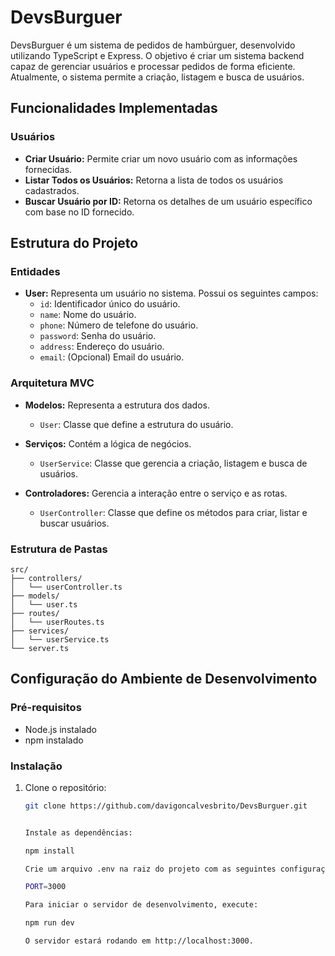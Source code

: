 # DevsBurguer

DevsBurguer é um sistema de pedidos de hambúrguer, desenvolvido utilizando TypeScript e Express. O objetivo é criar um sistema backend capaz de gerenciar usuários e processar pedidos de forma eficiente. Atualmente, o sistema permite a criação, listagem e busca de usuários.

## Funcionalidades Implementadas

### Usuários
- **Criar Usuário:** Permite criar um novo usuário com as informações fornecidas.
- **Listar Todos os Usuários:** Retorna a lista de todos os usuários cadastrados.
- **Buscar Usuário por ID:** Retorna os detalhes de um usuário específico com base no ID fornecido.

## Estrutura do Projeto

### Entidades

- **User:** Representa um usuário no sistema. Possui os seguintes campos:
  - `id`: Identificador único do usuário.
  - `name`: Nome do usuário.
  - `phone`: Número de telefone do usuário.
  - `password`: Senha do usuário.
  - `address`: Endereço do usuário.
  - `email`: (Opcional) Email do usuário.

### Arquitetura MVC

- **Modelos:** Representa a estrutura dos dados.
  - `User`: Classe que define a estrutura do usuário.
  
- **Serviços:** Contém a lógica de negócios.
  - `UserService`: Classe que gerencia a criação, listagem e busca de usuários.
  
- **Controladores:** Gerencia a interação entre o serviço e as rotas.
  - `UserController`: Classe que define os métodos para criar, listar e buscar usuários.

### Estrutura de Pastas

```plaintext
src/
├── controllers/
│   └── userController.ts
├── models/
│   └── user.ts
├── routes/
│   └── userRoutes.ts
├── services/
│   └── userService.ts
└── server.ts
```

## Configuração do Ambiente de Desenvolvimento

### Pré-requisitos

- Node.js instalado
- npm instalado

### Instalação

1. Clone o repositório:
   ```bash
   git clone https://github.com/davigoncalvesbrito/DevsBurguer.git
   

   Instale as dependências: 
   
   npm install

   Crie um arquivo .env na raiz do projeto com as seguintes configurações:
   
   PORT=3000

   Para iniciar o servidor de desenvolvimento, execute:
   
   npm run dev
   
   O servidor estará rodando em http://localhost:3000.

